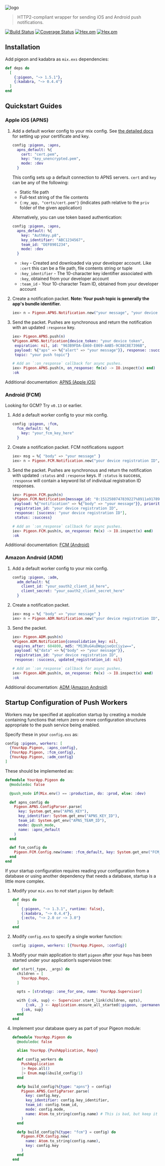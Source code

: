 ![logo](https://raw.githubusercontent.com/codedge-llc/pigeon/master/docs/logo.png)
> HTTP2-compliant wrapper for sending iOS and Android push notifications.

[![Build Status](https://travis-ci.org/codedge-llc/pigeon.svg?branch=master)](https://travis-ci.org/codedge-llc/pigeon)
[![Coverage Status](https://coveralls.io/repos/github/codedge-llc/pigeon/badge.svg)](https://coveralls.io/github/codedge-llc/pigeon)
[![Hex.pm](http://img.shields.io/hexpm/v/pigeon.svg)](https://hex.pm/packages/pigeon)
[![Hex.pm](http://img.shields.io/hexpm/dt/pigeon.svg)](https://hex.pm/packages/pigeon)

## Installation

Add pigeon and kadabra as `mix.exs` dependencies:

```elixir
def deps do
  [
    {:pigeon, "~> 1.5.1"},
    {:kadabra, "~> 0.4.4"}
  ]
end
```

## Quickstart Guides

### Apple iOS (APNS)

1. Add a default worker config to your mix config. See [the detailed
   docs](https://hexdocs.pm/pigeon/apns-apple-ios.html) for setting up your
   certificate and key.

    ```elixir
    config :pigeon, :apns,
      apns_default: %{
        cert: "cert.pem",
        key: "key_unencrypted.pem",
        mode: :dev
      }
    ```

    This config sets up a default connection to APNS servers. `cert` and
    `key` can be any of the following:

    * Static file path
    * Full-text string of the file contents
    * `{:my_app, "certs/cert.pem"}` (indicates path relative to the `priv`
      folder of the given application)

    Alternatively, you can use token based authentication:

    ```elixir
    config :pigeon, :apns,
      apns_default: %{
        key: "AuthKey.p8",
        key_identifier: "ABC1234567",
        team_id: "DEF8901234",
        mode: :dev
      }
    ```

    * `:key` - Created and downloaded via your developer account. Like `:cert`
      this can be a file path, file contents string or tuple
    * `:key_identifier` - The 10-character key identifier associated with
      `:key`, obtained from your developer account
    * `:team_id` - Your 10-character Team ID, obtained from your developer
      account

2. Create a notification packet. **Note: Your push topic is generally the
   app's bundle identifier.**

   ```elixir
   iex> n = Pigeon.APNS.Notification.new("your message", "your device token", "your push topic (optional)")
   ```

3. Send the packet. Pushes are synchronous and return the notification with an
   updated `:response` key.

    ```elixir
    iex> Pigeon.APNS.push(n)
    %Pigeon.APNS.Notification{device_token: "your device token",
     expiration: nil, id: "963B9FDA-EA60-E869-AAB5-9C88C8E7396B",
     payload: %{"aps" => %{"alert" => "your message"}}, response: :success,
     topic: "your push topic"}

    # Add an `:on_response` callback for async pushes.
    iex> Pigeon.APNS.push(n, on_response: fn(x) -> IO.inspect(x) end)
    :ok
    ```

Additional documentation: [APNS (Apple iOS)](https://hexdocs.pm/pigeon/apns-apple-ios.html)

### Android (FCM)

Looking for GCM? Try `v0.13` or earlier.

1. Add a default worker config to your mix config.

    ```elixir
    config :pigeon, :fcm,
      fcm_default: %{
        key: "your_fcm_key_here"
      }
    ```

2. Create a notification packet. FCM notifications support

    ```elixir
    iex> msg = %{ "body" => "your message" }
    iex> n = Pigeon.FCM.Notification.new("your device registration ID", msg)
    ```

3. Send the packet. Pushes are synchronous and return the notification with
   updated `:status` and `:response` keys. If `:status` is success, `:response`
   will contain a keyword list of individual registration ID responses.

    ```elixir
    iex> Pigeon.FCM.push(n)
    %Pigeon.FCM.Notification{message_id: "0:1512580747839227%8911a9178911a917",
     payload: %{"notification" => %{"body" => "your message"}}, priority: :normal,
     registration_id: "your device registration ID",
     response: [success: "your device registration ID"],
     status: :success}

    # Add an `:on_response` callback for async pushes.
    iex> Pigeon.FCM.push(n, on_response: fn(x) -> IO.inspect(x) end)
    :ok
    ```

Additional documentation: [FCM (Android)](https://hexdocs.pm/pigeon/fcm-android.html)

### Amazon Android (ADM)

1. Add a default worker config to your mix config.

    ```elixir
    config :pigeon, :adm,
      adm_default: %{
        client_id: "your_oauth2_client_id_here",
        client_secret: "your_oauth2_client_secret_here"
      }
    ```

2. Create a notification packet.

    ```elixir
    iex> msg = %{ "body" => "your message" }
    iex> n = Pigeon.ADM.Notification.new("your device registration ID", msg)
    ```

3. Send the packet.

    ```elixir
    iex> Pigeon.ADM.push(n)
    %Pigeon.ADM.Notification{consolidation_key: nil,
     expires_after: 604800, md5: "M13RuG4uDWqajseQcCiyiw==",
     payload: %{"data" => %{"body" => "your message"}},
     registration_id: "your device registration ID",
     response: :success, updated_registration_id: nil}

    # Add an `:on_response` callback for async pushes.
    iex> Pigeon.ADM.push(n, on_response: fn(x) -> IO.inspect(x) end)
    :ok
    ```

Additional documentation: [ADM (Amazon Android)](https://hexdocs.pm/pigeon/adm-amazon-android.html)

## Startup Configuration of Push Workers

Workers may be specified at application startup by creating a module containing
functions that return zero or more configuration structures appropriate to the
push service being enabled.

Specify these in your `config.exs` as:

```elixir
config :pigeon, workers: [
  {YourApp.Pigeon, :apns_config},
  {YourApp.Pigeon, :fcm_config},
  {YourApp.Pigeon, :adm_config}
]
```

These should be implemented as:

```elixir
defmodule YourApp.Pigeon do
  @moduledoc false

  @push_mode if(Mix.env() == :production, do: :prod, else: :dev)

  def apns_config do
    Pigeon.APNS.ConfigParser.parse(
      key: System.get_env("APNS_KEY"),
      key_identifier: System.get_env("APNS_KEY_ID"),
      team_id: System.get_env("APNS_TEAM_ID"),
      mode: @push_mode,
      name: :apns_default
    )
  end

  def fcm_config do
    Pigeon.FCM.Config.new(name: :fcm_default, key: System.get_env("FCM_SERVER_KEY"))
  end
end
```

If your startup configuration requires reading your configuration from a
database or using another dependency that needs a database, startup is a little
more complex.

1. Modify your `mix.exs` to _not_ start `pigeon` by default:

    ```elixir
    def deps do
      [
        {:pigeon, "~> 1.3.1", runtime: false},
        {:kadabra, "~> 0.4.4"},
        {:ecto, "~> 2.0 or ~> 3.0"}
      ]
    end
    ```

2. Modify `config.exs` to specify a single worker function:

    ```elixir
    config :pigeon, workers: [{YourApp.Pigeon, :config}]
    ```

3. Modify your main application to start `pigeon` after your `Repo` has been
   started under your application’s supervision tree:

    ```elixir
    def start(_type, _args) do
      children = [
        YourApp.Repo,
      ]

      opts = [strategy: :one_for_one, name: YourApp.Supervisor]

      with {:ok, sup} <- Supervisor.start_link(children, opts),
          {:ok, _} <- Application.ensure_all_started(:pigeon, :permanent) do
        {:ok, sup}
      end
    end
    ```

4. Implement your database query as part of your Pigeon module:

    ```elixir
    defmodule YourApp.Pigeon do
      @moduledoc false

      alias YourApp.{PushApplication, Repo}

      def config_workers do
        PushApplication
        |> Repo.all()
        |> Enum.map(&build_config/1)
      end

      defp build_config(%{type: "apns"} = config)
        Pigeon.APNS.ConfigParser.parse(
          key: config.key,
          key_identifier: config.key_identifier,
          team_id: config.team_id,
          mode: config.mode,
          name: Atom.to_string(config.name) # This is bad, but keep it simple!
        )
      end

      defp build_config(%{type: "fcm"} = config) do
        Pigeon.FCM.Config.new(
          name: Atom.to_string(config.name),
          key: config.key
        )
      end
    end
    ```

